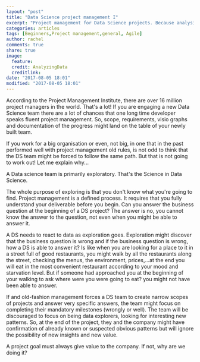 ```yaml
---
layout: "post"
title: "Data Science project management I"
excerpt: "Project management for Data Science projects. Because analysing is not everything you need to know..."
categories: articles
tags: [Beginners,Project management,general, Agile]
author: rachel
comments: true
share: true
image:
  feature:
  credit: AnalyzingData
  creditlink:
date: "2017-08-05 18:01"
modified: "2017-08-05 18:01"
---
```


According to the Project Management Institute, there are over 16 million project managers in the world. That's a lot! If you are engaging a new Data Science team there are a lot of chances that one long time developer speaks fluent project management. So, scope, requirements, visio graphs and documentation of the progress might land on the table of your newly built team.

If you work for a big organisation or even, not big, in one that in the past performed well with project management old rules, is not odd to think that the DS team might be forced to follow the same path. But that is not going to work out! Let me explain why...

A Data science team is primarily exploratory. That's the Science in Data Science.

The whole purpose of exploring is that you don't know what you're going to find.
Project management is a defined process. It requires that you fully understand your deliverable before you begin. Can you answer the business question at the beginning of a DS project? The answer is no, you cannot know the answer to the question, not even when you might be able to answer it.

A DS needs to react to data as exploration goes. Exploration might discover that the business question is wrong and if the business question is wrong, how a DS is able to answer it? Is like when you are looking for a place to it in a street full of good restaurants, you might walk by all the restaurants along the street, checking the menus, the environment, prices,...at the end you will eat in the most convenient restaurant according to your mood and starvation level. But if someone had approached you at the beginning of your walking to ask where were you were going to eat? you might not have been able to answer.

If and old-fashion management forces a DS team to create narrow scopes of projects and answer very specific answers, the team might focus on completing their mandatory milestones (wrongly or well). The team will be discouraged to focus on being data explorers, looking for interesting new patterns. So, at the end of the project, they and the company might have confirmation of already known or suspected obvious patterns but will ignore the possibility of new insights and new value.

A project goal must always give value to the company. If not, why are we doing it?

